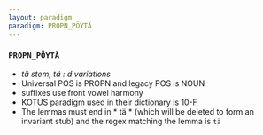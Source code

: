 ```yaml
---
layout: paradigm
paradigm: PROPN_PÖYTÄ
---
```

### ` PROPN_PÖYTÄ `

* _tä stem, tä : d variations_
* Universal POS is PROPN and legacy POS is NOUN
* suffixes use front vowel harmony
* KOTUS paradigm used in their dictionary is 10-F
* The lemmas must end in * tä * (which will be deleted to form an invariant stub) and the regex matching the lemma is ` tä `
